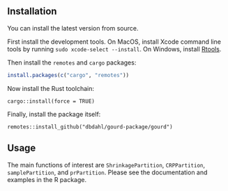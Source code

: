## Installation

You can install the latest version from source.

First install the development tools. On MacOS, install Xcode command line tools
by running `sudo xcode-select --install`. On Windows, install
[Rtools](https://cran.r-project.org/bin/windows/Rtools/).

Then install the `remotes` and `cargo` packages:

```r
install.packages(c("cargo", "remotes"))
```

Now install the Rust toolchain:

```
cargo::install(force = TRUE)
```

Finally, install the package itself:

```
remotes::install_github("dbdahl/gourd-package/gourd")
```

## Usage

The main functions of interest are `ShrinkagePartition`, `CRPPartition`, `samplePartition`, and `prPartition`.
Please see the documentation and examples in the R package. 


